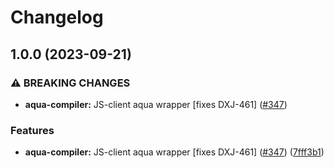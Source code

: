 # Changelog

## 1.0.0 (2023-09-21)


### ⚠ BREAKING CHANGES

* **aqua-compiler:** JS-client aqua wrapper [fixes DXJ-461] ([#347](https://github.com/fluencelabs/js-client/issues/347))

### Features

* **aqua-compiler:** JS-client aqua wrapper [fixes DXJ-461] ([#347](https://github.com/fluencelabs/js-client/issues/347)) ([7fff3b1](https://github.com/fluencelabs/js-client/commit/7fff3b1c0374eef76ab4e665b13cf97b5c50ff70))
